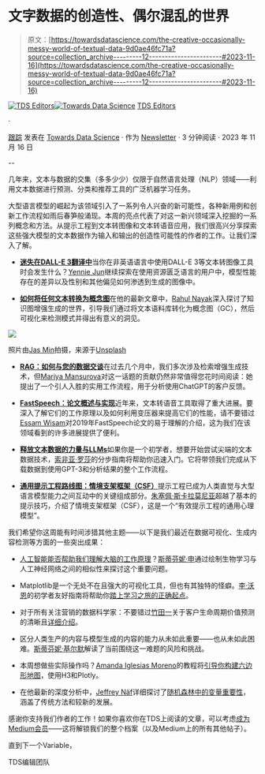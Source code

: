 # 文字数据的创造性、偶尔混乱的世界

> 原文：[https://towardsdatascience.com/the-creative-occasionally-messy-world-of-textual-data-9d0ae46fc71a?source=collection_archive---------12-----------------------#2023-11-16](https://towardsdatascience.com/the-creative-occasionally-messy-world-of-textual-data-9d0ae46fc71a?source=collection_archive---------12-----------------------#2023-11-16)

[](https://towardsdatascience.medium.com/?source=post_page-----9d0ae46fc71a--------------------------------)[![TDS Editors](../Images/4b2d1beaf4f6dcf024ffa6535de3b794.png)](https://towardsdatascience.medium.com/?source=post_page-----9d0ae46fc71a--------------------------------)[](https://towardsdatascience.com/?source=post_page-----9d0ae46fc71a--------------------------------)[![Towards Data Science](../Images/a6ff2676ffcc0c7aad8aaf1d79379785.png)](https://towardsdatascience.com/?source=post_page-----9d0ae46fc71a--------------------------------) [TDS Editors](https://towardsdatascience.medium.com/?source=post_page-----9d0ae46fc71a--------------------------------)

·

[跟踪](https://medium.com/m/signin?actionUrl=https%3A%2F%2Fmedium.com%2F_%2Fsubscribe%2Fuser%2F7e12c71dfa81&operation=register&redirect=https%3A%2F%2Ftowardsdatascience.com%2Fthe-creative-occasionally-messy-world-of-textual-data-9d0ae46fc71a&user=TDS+Editors&userId=7e12c71dfa81&source=post_page-7e12c71dfa81----9d0ae46fc71a---------------------post_header-----------) 发表在 [Towards Data Science](https://towardsdatascience.com/?source=post_page-----9d0ae46fc71a--------------------------------) · 作为 [Newsletter](/newsletter?source=post_page-----9d0ae46fc71a--------------------------------) · 3 分钟阅读 · 2023 年 11 月 16 日

--

[](https://medium.com/m/signin?actionUrl=https%3A%2F%2Fmedium.com%2F_%2Fbookmark%2Fp%2F9d0ae46fc71a&operation=register&redirect=https%3A%2F%2Ftowardsdatascience.com%2Fthe-creative-occasionally-messy-world-of-textual-data-9d0ae46fc71a&source=-----9d0ae46fc71a---------------------bookmark_footer-----------)

几年来，文本与数据的交集（多多少少）仅限于自然语言处理（NLP）领域——利用文本数据进行预测、分类和推荐工具的广泛机器学习任务。

大型语言模型的崛起为该领域引入了一系列令人兴奋的新可能性，各种新用例和创新工作流程如雨后春笋般涌现。本周的亮点代表了对这一新兴领域深入挖掘的一系列概念和方法。从提示工程到文本转图像和文本转语音应用，我们很高兴分享探索这些强大模型的文本数据作为输入和输出的创造性可能性的作者的工作。让我们深入了解。

+   [**迷失在DALL-E 3翻译中**](/lost-in-dall-e-3-translation-b85a3958b9d6)当你在非英语语言中使用DALL-E 3等文本转图像工具时会发生什么？[Yennie Jun](https://medium.com/u/12ca1ab81192?source=post_page-----9d0ae46fc71a--------------------------------)继续探索在使用资源匮乏语言的用户中，模型性能存在的差异以及性别和其他偏见如何渗透到生成的图像中。

+   [**如何将任何文本转换为概念图**](/how-to-convert-any-text-into-a-graph-of-concepts-110844f22a1a)在他的最新文章中，[Rahul Nayak](https://medium.com/u/473e87f4b733?source=post_page-----9d0ae46fc71a--------------------------------)深入探讨了知识图增强生成的世界，引导我们通过将文本语料库转化为概念图（GC），然后可视化来检测模式并得出有意义的洞见。

![](../Images/c4621e7999e4e8c487cf1d8e4e375fe5.png)

照片由[Jas Min](https://unsplash.com/@filmbetrachterin?utm_source=medium&utm_medium=referral)拍摄，来源于[Unsplash](https://unsplash.com/?utm_source=medium&utm_medium=referral)

+   [**RAG：如何与您的数据交谈**](/rag-how-to-talk-to-your-data-eaf5469b83b0)在过去几个月中，我们多次涉及检索增强生成技术，但[Mariya Mansurova](https://medium.com/u/15a29a4fc6ad?source=post_page-----9d0ae46fc71a--------------------------------)对这一话题的贡献仍然非常值得您花时间阅读：她提出了一个引人入胜的实用工作流程，用于分析使用ChatGPT的客户反馈。

+   [**FastSpeech：论文概述与实现**](/fastspeech-paper-overview-implementation-e2b3808648f1)近年来，文本转语音工具取得了重大进展。要深入了解它们的工作原理以及如何利用变压器来提高它们的性能，请不要错过[Essam Wisam](https://medium.com/u/ccb82b9f3b87?source=post_page-----9d0ae46fc71a--------------------------------)对2019年FastSpeech论文的易于理解的介绍，这为我们在该领域看到的许多进展提供了便利。

+   [**释放文本数据的力量与LLMs**](/unlocking-the-power-of-text-data-with-llms-3ddcd063274a)如果你是一个初学者，想要开始尝试尖端的文本数据技术，[索非亚·罗莎](https://medium.com/u/a5b24231d702?source=post_page-----9d0ae46fc71a--------------------------------)的分步指南将帮助你迅速入门。它将带领我们完成从下载数据到使用GPT-3和分析结果的整个工作流程。

+   [**通用提示工程路线图：情境支架框架（CSF）**](/a-universal-roadmap-for-prompt-engineering-the-contextual-scaffolds-framework-csf-fdaf5a9fa86a)提示工程已成为人类直觉与大型语言模型能力之间互动中的关键组成部分。[朱塞佩·斯卡拉莫尼亚](https://medium.com/u/e039aa8b7221?source=post_page-----9d0ae46fc71a--------------------------------)超越了基本的提示技巧，介绍了情境支架框架（CSF），这是一个“有效提示工程的通用心理模型”。

我们希望你这周能有时间涉猎其他主题——以下是我们最近在数据可视化、生成内容检测等方面的一些突出成果：

+   [人工智能能否帮助我们理解大脑的工作原理](/from-biological-learning-to-artificial-neural-network-whats-next-c8cf0d351af5)？[斯蒂芬妮·申](https://medium.com/u/574ba7df600a?source=post_page-----9d0ae46fc71a--------------------------------)通过绘制生物学习与人工神经网络之间的相似性来探讨这个重要问题。

+   Matplotlib是一个无处不在且强大的可视化工具，但也有其独特的怪癖。[李·沃恩](https://medium.com/u/5d604015c08b?source=post_page-----9d0ae46fc71a--------------------------------)的初学者友好指南将帮助你[踏上学习之旅的正确起点](/demystifying-matplotlib-3895ab229a63)。

+   对于所有关注营销的数据科学家：不要错过[竹田一](https://medium.com/u/6d7012b72e49?source=post_page-----9d0ae46fc71a--------------------------------)关于客户生命周期价值预测的清晰且[详细介绍](/pymc-marketing-the-key-to-advanced-clv-customer-lifetime-value-forecasting-bc0730973c0a)。

+   区分人类生产的内容与模型生成的内容的能力从未如此重要——也从未如此困难。[斯蒂芬妮·基尔默](https://medium.com/u/a8dc77209ef3?source=post_page-----9d0ae46fc71a--------------------------------)解读了当前围绕这一难题的风险和挑战。

+   本周想做些实际操作吗？[Amanda Iglesias Moreno](https://medium.com/u/1bace2932c65?source=post_page-----9d0ae46fc71a--------------------------------)的教程将[引导你构建六边形地图](/constructing-hexagon-maps-with-h3-and-plotly-a-comprehensive-tutorial-8f37a91573bb)，使用H3和Plotly。

+   在他最新的深度分析中，[Jeffrey Näf](https://medium.com/u/ca780798011a?source=post_page-----9d0ae46fc71a--------------------------------)详细探讨了[随机森林中的变量重要性](/variable-importance-in-random-forests-20c6690e44e0)，涵盖了传统方法和较新的发展。

感谢你支持我们作者的工作！如果你喜欢你在TDS上阅读的文章，可以考虑[成为Medium会员](https://bit.ly/tds-membership)——这将解锁我们的整个档案（以及Medium上的所有其他帖子）。

直到下一个Variable，

TDS编辑团队
